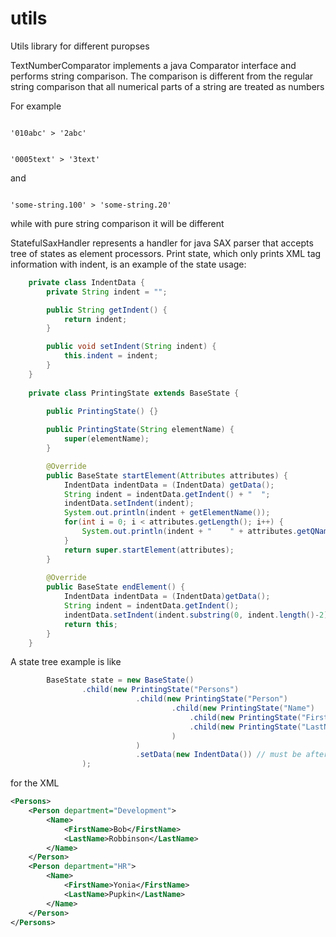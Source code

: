 # utils

Utils library for different puropses

TextNumberComparator implements a java Comparator interface and performs string comparison.
The comparison is different from the regular string comparison that all numerical parts
of a string are treated as numbers

For example

<code>
'010abc' > '2abc'

'0005text' > '3text'
</code>

and

<code>
'some-string.100' > 'some-string.20'
</code>

while with pure string comparison it will be different

StatefulSaxHandler represents a handler for java SAX parser that accepts tree of states as element processors.
Print state, which only prints XML tag information with indent, is an example of the state usage:

```java
    private class IndentData {
        private String indent = "";

        public String getIndent() {
            return indent;
        }

        public void setIndent(String indent) {
            this.indent = indent;
        }
    }
    
    private class PrintingState extends BaseState {
        
        public PrintingState() {}

        public PrintingState(String elementName) {
            super(elementName);
        }

        @Override
        public BaseState startElement(Attributes attributes) {
            IndentData indentData = (IndentData) getData();
            String indent = indentData.getIndent() + "  ";
            indentData.setIndent(indent);
            System.out.println(indent + getElementName());
            for(int i = 0; i < attributes.getLength(); i++) {
                System.out.println(indent + "    " + attributes.getQName(i) + " : " + attributes.getValue(i));
            }
            return super.startElement(attributes); 
        }
        
        @Override
        public BaseState endElement() {
            IndentData indentData = (IndentData)getData();
            String indent = indentData.getIndent();
            indentData.setIndent(indent.substring(0, indent.length()-2));
            return this;
        }
    }
```
A state tree example is like

```java
        BaseState state = new BaseState()
                .child(new PrintingState("Persons")
                            .child(new PrintingState("Person")
                                    .child(new PrintingState("Name")
                                        .child(new PrintingState("FirstName")
                                        .child(new PrintingState("LastName"))                                         
                                    )
                            )
                            .setData(new IndentData()) // must be after setting children to propagate the data object to them.
                );

```

for the XML 
```xml
<Persons>
	<Person department="Development">
		<Name>
			<FirstName>Bob</FirstName>
			<LastName>Robbinson</LastName>
		</Name>
	</Person>
	<Person department="HR">
		<Name>
			<FirstName>Yonia</FirstName>
			<LastName>Pupkin</LastName>
		</Name>
	</Person>
</Persons>
```